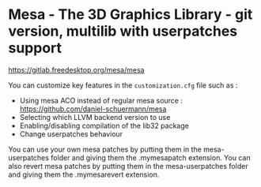 # Mesa - The 3D Graphics Library - git version, multilib with userpatches support

https://gitlab.freedesktop.org/mesa/mesa

You can customize key features in the `customization.cfg` file such as :
- Using mesa ACO instead of regular mesa source : https://github.com/daniel-schuermann/mesa
- Selecting which LLVM backend version to use
- Enabling/disabling compilation of the lib32 package
- Change userpatches behaviour

You can use your own mesa patches by putting them in the mesa-userpatches folder and giving them the .mymesapatch extension.
You can also revert mesa patches by putting them in the mesa-userpatches folder and giving them the .mymesarevert extension.
